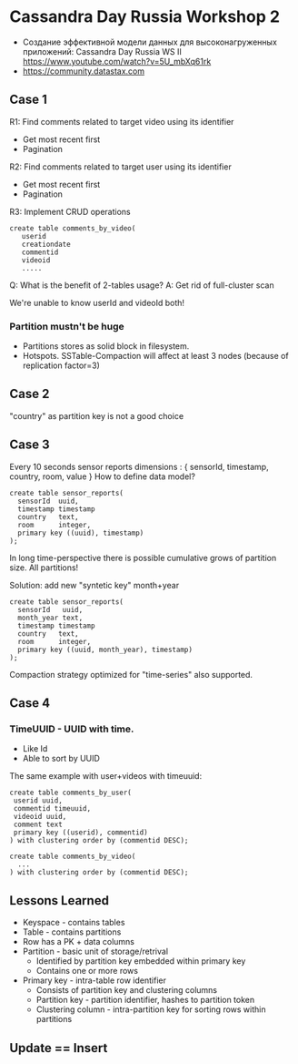 # Cassandra Day Russia Workshop 2

* Создание эффективной модели данных для высоконагруженных приложений: Cassandra Day Russia WS II https://www.youtube.com/watch?v=5U_mbXq61rk
* https://community.datastax.com

## Case 1

R1: Find comments related to target video using its identifier
* Get most recent first
* Pagination

R2: Find comments related to target user using its identifier
* Get most recent first
* Pagination

R3: Implement CRUD operations

```
create table comments_by_video(
   userid  
   creationdate
   commentid
   videoid
   .....
```

Q: What is the benefit of 2-tables usage?
A: Get rid of full-cluster scan

We're unable to know userId and videoId both! 

### Partition mustn't be huge

* Partitions stores as solid block in filesystem.
* Hotspots. SSTable-Compaction will affect at least 3 nodes (because of replication factor=3)

## Case 2

"country" as partition key is not a good choice 

## Case 3

Every 10 seconds sensor reports dimensions : { sensorId, timestamp, country, room, value }
How to define data model?

```
create table sensor_reports(
  sensorId  uuid,
  timestamp timestamp
  country   text,
  room      integer,
  primary key ((uuid), timestamp)
);
```

In long time-perspective there is possible cumulative grows of partition size. All partitions!

Solution: add new "syntetic key" month+year

```
create table sensor_reports(
  sensorId   uuid,
  month_year text,
  timestamp timestamp
  country   text,
  room      integer,
  primary key ((uuid, month_year), timestamp)
);
```

Compaction strategy optimized for "time-series" also supported.

## Case 4

### TimeUUID - UUID with time.

* Like Id
* Able to sort by UUID

The same example with user+videos with timeuuid:
```
create table comments_by_user(
 userid uuid,
 commentid timeuuid,
 videoid uuid,
 comment text
 primary key ((userid), commentid)
) with clustering order by (commentid DESC);

create table comments_by_video(
  ...
) with clustering order by (commentid DESC);
```

## Lessons Learned

* Keyspace - contains tables
* Table - contains partitions
* Row has a PK + data columns
* Partition - basic unit of storage/retrival
  * Identified by partition key embedded within primary key
  * Contains one or more rows
* Primary key - intra-table row identifier
  * Consists of partition key and clustering columns
  * Partition key - partition identifier, hashes to partition token
  * Clustering column - intra-partition key for sorting rows within partitions  

## Update == Insert
